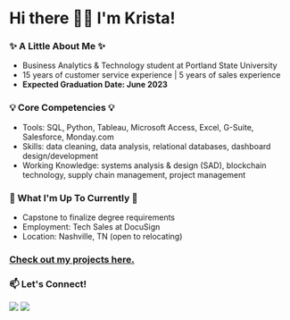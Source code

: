 # Hi there 👋🏻 I'm Krista!

### :sparkles: A Little About Me :sparkles:
* Business Analytics & Technology student at Portland State University
* 15 years of customer service experience | 5 years of sales experience
* <b>Expected Graduation Date: June 2023</b>

### :bulb: Core Competencies :bulb:
* Tools: SQL, Python, Tableau, Microsoft Access, Excel, G-Suite, Salesforce, Monday.com
* Skills: data cleaning, data analysis, relational databases, dashboard design/development
* Working Knowledge: systems analysis & design (SAD), blockchain technology, supply chain management, project management

### :memo: What I'm Up To Currently :memo:
* Capstone to finalize degree requirements
* Employment: Tech Sales at DocuSign
* Location: Nashville, TN (open to relocating)

### [Check out my projects here.](https://github.com/kegraham91/My-Projects/blob/main/README.md) 

### 📫 Let's Connect!
 [<img src="https://img.shields.io/badge/LinkedIn-0077B5?style=for-the-badge&logo=linkedin&logoColor=white"/>](https://www.linkedin.com/in/krista-graham/) 
 [<img src="https://img.shields.io/badge/Gmail-D14836?style=for-the-badge&logo=gmail&logoColor=white"/>](<mailto: k.e.graham91@gmail.com>) 


